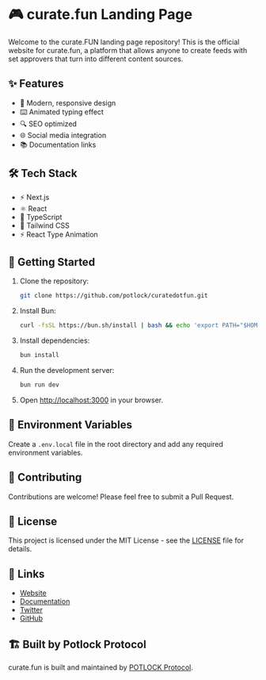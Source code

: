 # 🎮 curate.fun Landing Page

Welcome to the curate.FUN landing page repository! This is the official website for curate.fun, a platform that allows anyone to create feeds with set approvers that turn into different content sources.

## ✨ Features

- 🎨 Modern, responsive design
- ⌨️ Animated typing effect
- 🔍 SEO optimized
- 🌐 Social media integration
- 📚 Documentation links

## 🛠️ Tech Stack

- ⚡ Next.js
- ⚛️ React
- 📝 TypeScript
- 🎨 Tailwind CSS
- ⚡ React Type Animation

## 🚀 Getting Started

1. Clone the repository:
   ```bash
   git clone https://github.com/potlock/curatedotfun.git
   ```

2. Install Bun:
   ```bash
   curl -fsSL https://bun.sh/install | bash && echo 'export PATH="$HOME/.bun/bin:$PATH"' >> ~/.zshrc && source ~/.zshrc
   ```

3. Install dependencies:
   ```bash
   bun install
   ```

4. Run the development server:
   ```bash
   bun run dev
   ```

5. Open [http://localhost:3000](http://localhost:3000) in your browser.

## 📝 Environment Variables

Create a `.env.local` file in the root directory and add any required environment variables.

## 🤝 Contributing

Contributions are welcome! Please feel free to submit a Pull Request.

## 📄 License

This project is licensed under the MIT License - see the [LICENSE](LICENSE) file for details.

## 🔗 Links

- [Website](https://curate.fun)
- [Documentation](https://docs.curate.fun)
- [Twitter](https://twitter.com/potlock_)
- [GitHub](https://github.com/potlock/curatedotfun)

## 🏗 Built by Potlock Protocol

curate.fun is built and maintained by [POTLOCK Protocol](https://potlock.org).
